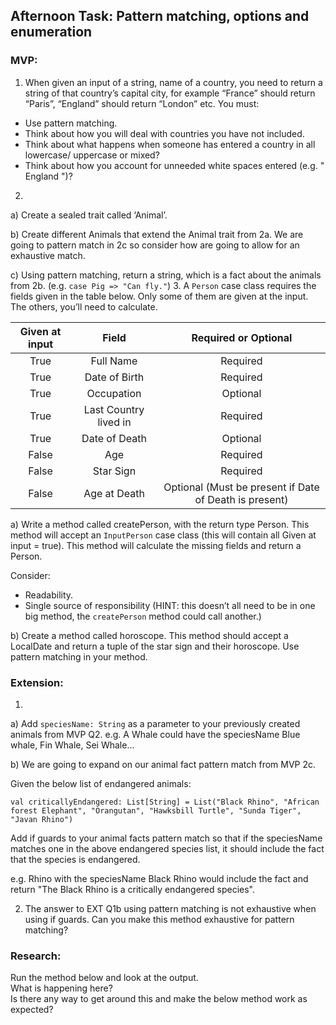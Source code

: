 ## Afternoon Task: Pattern matching, options and enumeration
### MVP:
1. When given an input of a string, name of a country, you need to return a string of that
   country’s capital city, for example “France” should return “Paris”, “England” should return
   “London” etc.
   You must:
* Use pattern matching.
* Think about how you will deal with countries you have not included.
* Think about what happens when someone has entered a country in all lowercase/
  uppercase or mixed?
* Think about how you account for unneeded white spaces entered (e.g. " England ")?
2.
a) Create a sealed trait called ‘Animal’.

b) Create different Animals that extend the Animal trait from 2a. We are going to pattern match in 2c so consider how are going to allow for an exhaustive match.

c) Using pattern matching, return a string, which is a fact about the animals from 2b. (e.g. `case Pig => "Can fly."`)
3. A `Person` case class requires the fields given in the table below. Only some of them are given at the input. The others, you’ll need to calculate.

| Given at input |         Field         |                  Required or Optional                  |
|:--------------:|:---------------------:|:------------------------------------------------------:|
|      True      |       Full Name       |                        Required                        |
|      True      |     Date of Birth     |                        Required                        |
|      True      |      Occupation       |                        Optional                        |
|      True      | Last Country lived in |                        Required                        |
|      True      |     Date of Death     |                        Optional                        |
|     False      |          Age          |                        Required                        |
|     False      |       Star Sign       |                        Required                        |
|     False      |     Age at Death      | Optional (Must be present if Date of Death is present) |

a) Write a method called createPerson, with the return type Person. This method will accept an `InputPerson` case class (this will contain all Given at input = true). This method will calculate the missing fields and return a Person.

Consider:
* Readability.
* Single source of responsibility (HINT: this doesn’t all need to be in one big method, the `createPerson` method could call another.)

b) Create a method called horoscope. This method should accept a LocalDate and return a tuple of the star sign and their horoscope. Use pattern matching in your method.

### Extension:
1.
a) Add `speciesName: String` as a parameter to your previously created animals from MVP Q2. e.g. A Whale could have the speciesName Blue whale, Fin Whale, Sei Whale...

b) We are going to expand on our animal fact pattern match from MVP 2c.

Given the below list of endangered animals:

`val criticallyEndangered: List[String] = List("Black Rhino", "African forest Elephant",
"Orangutan", "Hawksbill Turtle", "Sunda Tiger", "Javan Rhino")`

Add if guards to your animal facts pattern match so that if the speciesName matches one in the above endangered species list, it should include the fact that the species is endangered.

e.g. Rhino with the speciesName Black Rhino would include the fact and return "The Black Rhino is a critically endangered species".

2. The answer to EXT Q1b using pattern matching is not exhaustive when using if guards. Can you make this method exhaustive for pattern matching?
### Research:
Run the method below and look at the output.\
What is happening here?\
Is there any way to get around this and make the below method work as expected?